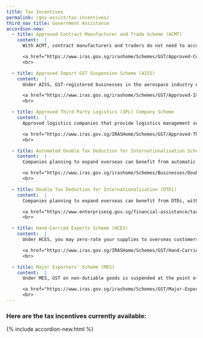 ```yaml
---
title: Tax Incentives
permalink: /gov-assist/tax-incentives/
third_nav_title: Government Assistance
accordion-new:
  - title: Approved Contract Manufacturer and Trade Scheme (ACMT)
    content:  |
      With ACMT, contract manufacturers and traders do not need to account for GST on value-added activities supplied to non-GST registered overseas customers or overseas persons registered under the Overseas Vendor Registration (OVR) regime as a pay-only person.

      <a href="https://www.iras.gov.sg/irashome/Schemes/GST/Approved-Contract-Manufacturer-and-Trader--ACMT--Scheme/" target="_blank">Find Out More</a>
      <br>

  - title: Approved Import GST Suspension Scheme (AISS)
    content:  |      
      Under AISS, GST-registered businesses in the aerospace industry enjoy added import GST suspension benefits for qualifying aircraft parts.

      <a href="https://www.iras.gov.sg/irashome/Schemes/GST/Approved-Import-GST-Suspension-Scheme--AISS-/" target="_blank">Find Out More</a>
      <br>

  - title: Approved Third Party Logistics (3PL) Company Scheme
    content:  |
      Approved logistics companies that provide logistics management services to overseas clients do not need to pay import GST or charge GST on the supplies of their overseas clients' goods under certain circumstances.

      <a href="https://www.iras.gov.sg/IRASHome/Schemes/GST/Approved-Third-Party-Logistics--3PL--Company-Scheme/" target="_blank">Find out more</a>
      <br>

  - title: Automated Double Tax Deduction for Internationalisation Scheme (DTDi)
    content:  |
      Companies planning to expand overseas can benefit from automatic DTDi, with a 200% tax deduction on eligible expenses of up to S$150,000, for international market expansion and investment development activities.

      <a href="https://www.iras.gov.sg/irashome/Schemes/Businesses/Double-Tax-Deduction-for-Internationalisation-Scheme/" target="_blank">Find out more</a>
      <br>  

  - title: Double Tax Deduction for Internationalisation (DTDi)
    content:  |
      Companies planning to expand overseas can benefit from DTDi, with a 200% tax deduction on eligible expenses for international market expansion and investment development activities.

      <a href="https://www.enterprisesg.gov.sg/financial-assistance/tax-incentives/tax-incentives/double-tax-deduction-for-internationalisation" target="_blank">Find out more</a>
      <br>   

  - title: Hand-Carried Exports Scheme (HCES)
    content:  |
      Under HCES, you may zero-rate your supplies to overseas customers for goods hand-carried out of Singapore via Changi International Airport.

      <a href="https://www.iras.gov.sg/IRASHome/Schemes/GST/Hand-Carried-Exports-Scheme--HCES-/" target="_blank">Find out more</a>
      <br>

  - title: Major Exporters' Scheme (MES)
    content:  |
      Under MES, GST on non-dutiable goods is suspended at the point of import and when the goods are removed from Zero GST warehouses.

      <a href="https://www.iras.gov.sg/irashome/Schemes/GST/Major-Exporter-Scheme--MES-/" target="_blank">Find out more</a>
      <br>             
---
```


### Here are the tax incentives currently available:
{% include accordion-new.html %}
